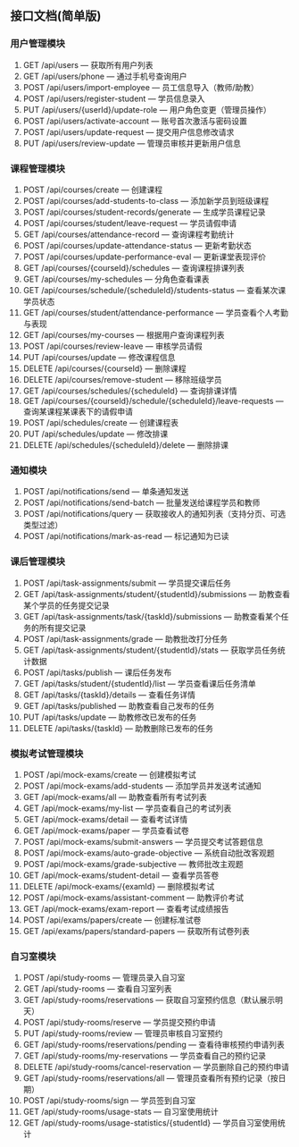 ## 接口文档(简单版)
### 用户管理模块
1. GET /api/users — 获取所有用户列表
2. GET /api/users/phone — 通过手机号查询用户
3. POST /api/users/import-employee — 员工信息导入（教师/助教）
4. POST /api/users/register-student — 学员信息录入
5. PUT /api/users/{userId}/update-role — 用户角色变更（管理员操作）
6. POST /api/users/activate-account — 账号首次激活与密码设置
7. POST /api/users/update-request — 提交用户信息修改请求
8. PUT /api/users/review-update — 管理员审核并更新用户信息

### 课程管理模块
1. POST /api/courses/create — 创建课程
2. POST /api/courses/add-students-to-class — 添加新学员到班级课程
3. POST /api/courses/student-records/generate — 生成学员课程记录
4. POST /api/courses/student/leave-request — 学员请假申请
5. GET /api/courses/attendance-record — 查询课程考勤统计
6. POST /api/courses/update-attendance-status — 更新考勤状态
7. POST /api/courses/update-performance-eval — 更新课堂表现评价
8. GET /api/courses/{courseId}/schedules — 查询课程排课列表
9. GET /api/courses/my-schedules — 分角色查看课表
10. GET /api/courses/schedule/{scheduleId}/students-status — 查看某次课学员状态
11. GET /api/courses/student/attendance-performance — 学员查看个人考勤与表现
12. GET /api/courses/my-courses — 根据用户查询课程列表
13. POST /api/courses/review-leave — 审核学员请假
14. PUT /api/courses/update — 修改课程信息
15. DELETE /api/courses/{courseId} — 删除课程
16. DELETE /api/courses/remove-student — 移除班级学员
17. GET /api/courses/schedules/{scheduleId} — 查询排课详情
18. GET /api/courses/{courseId}/schedule/{scheduleId}/leave-requests — 查询某课程某课表下的请假申请
19. POST /api/schedules/create — 创建课程表
20. PUT /api/schedules/update — 修改排课
21. DELETE /api/schedules/{scheduleId}/delete — 删除排课

### 通知模块
1. POST /api/notifications/send — 单条通知发送
2. POST /api/notifications/send-batch — 批量发送给课程学员和教师
3. POST /api/notifications/query — 获取接收人的通知列表（支持分页、可选类型过滤）
4. POST /api/notifications/mark-as-read — 标记通知为已读

### 课后管理模块
1. POST /api/task-assignments/submit — 学员提交课后任务
2. GET /api/task-assignments/student/{studentId}/submissions — 助教查看某个学员的任务提交记录
3. GET /api/task-assignments/task/{taskId}/submissions — 助教查看某个任务的所有提交记录
4. POST /api/task-assignments/grade — 助教批改打分任务
5. GET /api/task-assignments/student/{studentId}/stats — 获取学员任务统计数据
6. POST /api/tasks/publish — 课后任务发布
7. GET /api/tasks/student/{studentId}/list — 学员查看课后任务清单
8. GET /api/tasks/{taskId}/details — 查看任务详情
9. GET /api/tasks/published — 助教查看自己发布的任务
10. PUT /api/tasks/update — 助教修改已发布的任务
11. DELETE /api/tasks/{taskId} — 助教删除已发布的任务

### 模拟考试管理模块
1. POST /api/mock-exams/create — 创建模拟考试
2. POST /api/mock-exams/add-students — 添加学员并发送考试通知
3. GET /api/mock-exams/all — 助教查看所有考试列表
4. GET /api/mock-exams/my-list — 学员查看自己的考试列表
5. GET /api/mock-exams/detail — 查看考试详情
6. GET /api/mock-exams/paper — 学员查看试卷
7. POST /api/mock-exams/submit-answers — 学员提交考试答题信息
8. POST /api/mock-exams/auto-grade-objective — 系统自动批改客观题
9. POST /api/mock-exams/grade-subjective — 教师批改主观题
10. GET /api/mock-exams/student-detail — 查看学员答卷
11. DELETE /api/mock-exams/{examId} — 删除模拟考试
12. POST /api/mock-exams/assistant-comment — 助教评价考试
13. GET /api/mock-exams/exam-report — 查看考试成绩报告
14. POST /api/exams/papers/create — 创建标准试卷
15. GET /api/exams/papers/standard-papers — 获取所有试卷列表

### 自习室模块
1. POST /api/study-rooms — 管理员录入自习室
2. GET /api/study-rooms — 查看自习室列表
3. GET /api/study-rooms/reservations — 获取自习室预约信息（默认展示明天）
4. POST /api/study-rooms/reserve — 学员提交预约申请
5. PUT /api/study-rooms/review — 管理员审核自习室预约
6. GET /api/study-rooms/reservations/pending — 查看待审核预约申请列表
7. GET /api/study-rooms/my-reservations — 学员查看自己的预约记录
8. DELETE /api/study-rooms/cancel-reservation — 学员删除自己的预约申请
9. GET /api/study-rooms/reservations/all — 管理员查看所有预约记录（按日期）
10. POST /api/study-rooms/sign — 学员签到自习室
11. GET /api/study-rooms/usage-stats — 自习室使用统计
12. GET /api/study-rooms/usage-statistics/{studentId} — 学员自习室使用统计